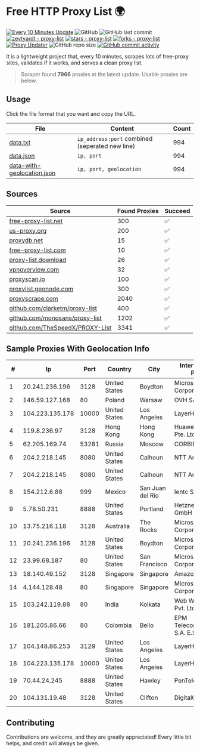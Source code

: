 
# Free HTTP Proxy List 🌍

[![Every 10 Minutes Update](https://github.com/mertguvencli/http-proxy-list/actions/workflows/main.yml/badge.svg?branch=main)](https://github.com/mertguvencli/http-proxy-list/actions/workflows/main.yml)
![GitHub](https://img.shields.io/github/license/mertguvencli/http-proxy-list)
![GitHub last commit](https://img.shields.io/github/last-commit/mertguvencli/http-proxy-list)
[![zevtyardt - proxy-list](https://img.shields.io/static/v1?label=zevtyardt&message=proxy-list&color=blue&logo=github)](https://github.com/zevtyardt/proxy-list "Go to GitHub repo")
[![stars - proxy-list](https://img.shields.io/github/stars/zevtyardt/proxy-list?style=social)](https://github.com/zevtyardt/proxy-list)
[![forks - proxy-list](https://img.shields.io/github/forks/zevtyardt/proxy-list?style=social)](https://github.com/zevtyardt/proxy-list)
[![Proxy Updater](https://github.com/zevtyardt/proxy-list/workflows/Proxy%20Updater/badge.svg)](https://github.com/zevtyardt/proxy-list/actions?query=workflow:"Proxy+Updater")
![GitHub repo size](https://img.shields.io/github/repo-size/zevtyardt/proxy-list)
[![GitHub commit activity](https://img.shields.io/github/commit-activity/m/zevtyardt/proxy-list?logo=commits)](https://github.com/zevtyardt/proxy-list/commits/main)

It is a lightweight project that, every 10 minutes, scrapes lots of free-proxy sites, validates if it works, and serves a clean proxy list.

> Scraper found **7966** proxies at the latest update. Usable proxies are below.

## Usage

Click the file format that you want and copy the URL.

|File|Content|Count|
|----|-------|-----|
|[data.txt](https://raw.githubusercontent.com/mertguvencli/http-proxy-list/main/proxy-list/data.txt)|`ip_address:port` combined (seperated new line)|994|
|[data.json](https://raw.githubusercontent.com/mertguvencli/http-proxy-list/main/proxy-list/data.json)|`ip, port`|994|
|[data-with-geolocation.json](https://raw.githubusercontent.com/mertguvencli/http-proxy-list/main/proxy-list/data-with-geolocation.json)|`ip, port, geolocation`|994|

## Sources

|Source|Found Proxies|Succeed|
|------|-------------|-------|
|[free-proxy-list.net](https://free-proxy-list.net)|300|✅|
|[us-proxy.org](https://www.us-proxy.org)|200|✅|
|[proxydb.net](http://proxydb.net)|15|✅|
|[free-proxy-list.com](https://free-proxy-list.com/?page=&port=&type%5B%5D=http&type%5B%5D=https&up_time=0&search=Search)|10|✅|
|[proxy-list.download](https://www.proxy-list.download/HTTP)|26|✅|
|[vpnoverview.com](https://vpnoverview.com/privacy/anonymous-browsing/free-proxy-servers)|32|✅|
|[proxyscan.io](https://www.proxyscan.io)|100|✅|
|[proxylist.geonode.com](https://proxylist.geonode.com/api/proxy-list?limit=300&page=1&sort_by=lastChecked&sort_type=desc&protocols=http,https)|300|✅|
|[proxyscrape.com](https://api.proxyscrape.com/v2/?request=displayproxies&protocol=http&timeout=10000&country=all&ssl=all&anonymity=all)|2040|✅|
|[github.com/clarketm/proxy-list](https://raw.githubusercontent.com/clarketm/proxy-list/master/proxy-list-raw.txt)|400|✅|
|[github.com/monosans/proxy-list](https://raw.githubusercontent.com/monosans/proxy-list/main/proxies/http.txt)|1202|✅|
|[github.com/TheSpeedX/PROXY-List](https://raw.githubusercontent.com/TheSpeedX/PROXY-List/master/http.txt)|3341|✅|


## Sample Proxies With Geolocation Info

|#|Ip|Port|Country|City|Internet Service Provider|
|-|--|----|-------|----|-------------------------|
|1|20.241.236.196|3128|United States|Boydton|Microsoft Corporation|
|2|146.59.127.168|80|Poland|Warsaw|OVH SAS|
|3|104.223.135.178|10000|United States|Los Angeles|LayerHost|
|4|119.8.236.97|3128|Hong Kong|Hong Kong|Huawei International Pte. Ltd.|
|5|62.205.169.74|53281|Russia|Moscow|CORBINA|
|6|204.2.218.145|8080|United States|Calhoun|NTT America, Inc.|
|7|204.2.218.145|8080|United States|Calhoun|NTT America, Inc.|
|8|154.212.6.88|999|Mexico|San Juan del Río|Ientc S De RL De CV|
|9|5.78.50.231|8888|United States|Portland|Hetzner Online GmbH|
|10|13.75.216.118|3128|Australia|The Rocks|Microsoft Corporation|
|11|20.241.236.196|3128|United States|Boydton|Microsoft Corporation|
|12|23.99.68.187|80|United States|San Francisco|Microsoft Corporation|
|13|18.140.49.152|3128|Singapore|Singapore|Amazon.com, Inc.|
|14|4.144.128.48|80|Singapore|Singapore|Microsoft Corporation|
|15|103.242.119.88|80|India|Kolkata|Web Werks India Pvt. Ltd.|
|16|181.205.86.66|80|Colombia|Bello|EPM Telecomunicaciones S.A. E.S.P.|
|17|104.148.86.253|3129|United States|Los Angeles|LayerHost|
|18|104.223.135.178|10000|United States|Los Angeles|LayerHost|
|19|70.44.24.245|8888|United States|Hawley|PenTeleData Inc.|
|20|104.131.19.48|3128|United States|Clifton|DigitalOcean, LLC|



## Contributing

Contributions are welcome, and they are greatly appreciated! Every
little bit helps, and credit will always be given.

